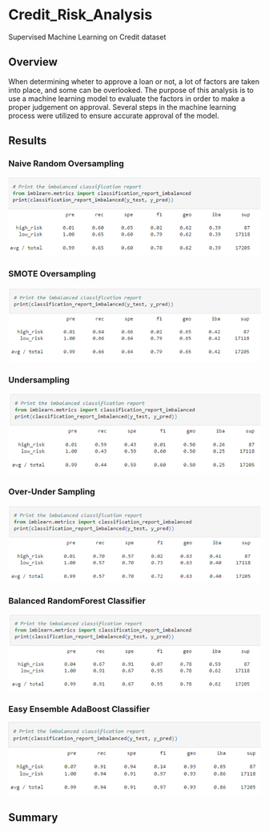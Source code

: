 # Credit_Risk_Analysis

Supervised Machine Learning on Credit dataset

## Overview
When determining wheter to approve a loan or not, a lot of factors are taken into place, and some can be overlooked. The purpose of this analysis is to use a machine learning model to evaluate the factors in order to make a proper judgement on approval. Several steps in the machine learning process were utilized to ensure accurate approval of the model.


## Results

### Naive Random Oversampling
![naive](https://github.com/mbugyis/Credit_Risk_Analysis/blob/main/images/naive_sampling.png)


### SMOTE Oversampling
![smote](https://github.com/mbugyis/Credit_Risk_Analysis/blob/main/images/SMOTE_sampling.png)


### Undersampling
![undersampling](https://github.com/mbugyis/Credit_Risk_Analysis/blob/main/images/undersampling.png)


### Over-Under Sampling
![O/U Sampling](https://github.com/mbugyis/Credit_Risk_Analysis/blob/main/images/overunder_sampling.png)


### Balanced RandomForest Classifier
![Balanced RF](https://github.com/mbugyis/Credit_Risk_Analysis/blob/main/images/balRF_sampling.png)


### Easy Ensemble AdaBoost Classifier
![Easy AdaBoost](https://github.com/mbugyis/Credit_Risk_Analysis/blob/main/images/easyAda_sampling.png)

## Summary
